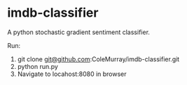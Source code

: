 # imdb-classifier
A python stochastic gradient sentiment classifier.

Run:
1. git clone git@github.com:ColeMurray/imdb-classifier.git
2. python run.py
3. Navigate to locahost:8080 in browser
